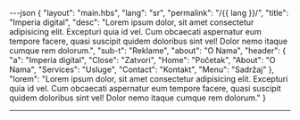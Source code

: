 ---json
{
  "layout": "main.hbs",
  "lang": "sr",
  "permalink": "/{{ lang }}/",
  "title": "Imperia digital",
  "desc": "Lorem ipsum dolor, sit amet consectetur adipisicing elit. Excepturi quia id vel. Cum obcaecati aspernatur eum tempore facere, quasi suscipit quidem doloribus sint vel! Dolor nemo itaque cumque rem dolorum.",
  "sub-t": "Reklame",
  "about": "O Nama",
  "header": {
    "a": "Imperia digital",
    "Close": "Zatvori",
    "Home": "Početak",
    "About": "O Nama",
    "Services": "Usluge",
    "Contact": "Kontakt",
    "Menu": "Sadržaj"
  },
  "lorem": "Lorem ipsum dolor, sit amet consectetur adipisicing elit. Excepturi quia id vel. Cum obcaecati aspernatur eum tempore facere, quasi suscipit quidem doloribus sint vel! Dolor nemo itaque cumque rem dolorum."
}

---

